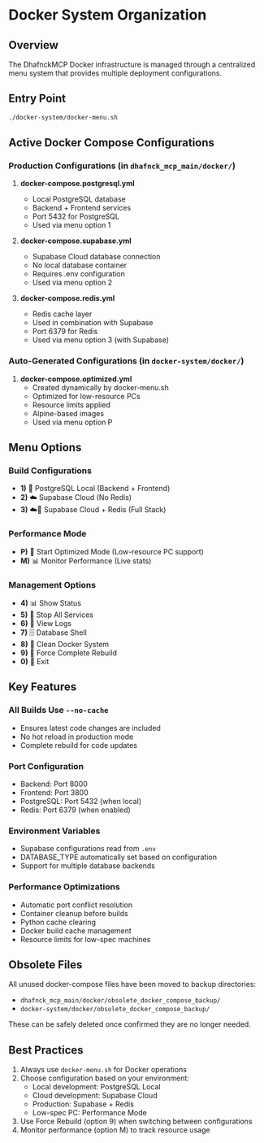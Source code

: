 # Docker System Organization

## Overview
The DhafnckMCP Docker infrastructure is managed through a centralized menu system that provides multiple deployment configurations.

## Entry Point
```bash
./docker-system/docker-menu.sh
```

## Active Docker Compose Configurations

### Production Configurations (in `dhafnck_mcp_main/docker/`)
1. **docker-compose.postgresql.yml**
   - Local PostgreSQL database
   - Backend + Frontend services
   - Port 5432 for PostgreSQL
   - Used via menu option 1

2. **docker-compose.supabase.yml**
   - Supabase Cloud database connection
   - No local database container
   - Requires .env configuration
   - Used via menu option 2

3. **docker-compose.redis.yml**
   - Redis cache layer
   - Used in combination with Supabase
   - Port 6379 for Redis
   - Used via menu option 3 (with Supabase)

### Auto-Generated Configurations (in `docker-system/docker/`)
1. **docker-compose.optimized.yml**
   - Created dynamically by docker-menu.sh
   - Optimized for low-resource PCs
   - Resource limits applied
   - Alpine-based images
   - Used via menu option P

## Menu Options

### Build Configurations
- **1)** 🐘 PostgreSQL Local (Backend + Frontend)
- **2)** ☁️ Supabase Cloud (No Redis)
- **3)** ☁️🔴 Supabase Cloud + Redis (Full Stack)

### Performance Mode
- **P)** 🚀 Start Optimized Mode (Low-resource PC support)
- **M)** 📊 Monitor Performance (Live stats)

### Management Options
- **4)** 📊 Show Status
- **5)** 🛑 Stop All Services
- **6)** 📜 View Logs
- **7)** 🗄️ Database Shell
- **8)** 🧹 Clean Docker System
- **9)** 🔄 Force Complete Rebuild
- **0)** 🚪 Exit

## Key Features

### All Builds Use `--no-cache`
- Ensures latest code changes are included
- No hot reload in production mode
- Complete rebuild for code updates

### Port Configuration
- Backend: Port 8000
- Frontend: Port 3800
- PostgreSQL: Port 5432 (when local)
- Redis: Port 6379 (when enabled)

### Environment Variables
- Supabase configurations read from `.env`
- DATABASE_TYPE automatically set based on configuration
- Support for multiple database backends

### Performance Optimizations
- Automatic port conflict resolution
- Container cleanup before builds
- Python cache clearing
- Docker build cache management
- Resource limits for low-spec machines

## Obsolete Files
All unused docker-compose files have been moved to backup directories:
- `dhafnck_mcp_main/docker/obsolete_docker_compose_backup/`
- `docker-system/docker/obsolete_docker_compose_backup/`

These can be safely deleted once confirmed they are no longer needed.

## Best Practices
1. Always use `docker-menu.sh` for Docker operations
2. Choose configuration based on your environment:
   - Local development: PostgreSQL Local
   - Cloud development: Supabase Cloud
   - Production: Supabase + Redis
   - Low-spec PC: Performance Mode
3. Use Force Rebuild (option 9) when switching between configurations
4. Monitor performance (option M) to track resource usage